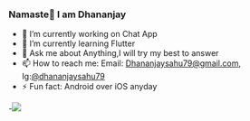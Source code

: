 ### Namaste🙏 I am Dhananjay

- 🔭 I’m currently working on Chat App 
- 🌱 I’m currently learning Flutter
- 💬 Ask me about Anything,I will try my best to answer
- 📫 How to reach me: Email: Dhananjaysahu79@gmail.com, Ig:[@dhananjaysahu79](https://www.instagram.com/dhananjaysahu79/)
- ⚡ Fun fact: Android over iOS anyday


-<img src="https://github-readme-stats.vercel.app/api?username=dhananjaysahu79&&show_icons=true&title_color=1661DE&icon_color=1661DE&text_color=0000FF&bg_color=0D1117">
